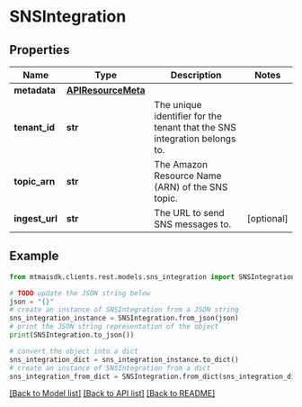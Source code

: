 # SNSIntegration


## Properties

Name | Type | Description | Notes
------------ | ------------- | ------------- | -------------
**metadata** | [**APIResourceMeta**](APIResourceMeta.md) |  | 
**tenant_id** | **str** | The unique identifier for the tenant that the SNS integration belongs to. | 
**topic_arn** | **str** | The Amazon Resource Name (ARN) of the SNS topic. | 
**ingest_url** | **str** | The URL to send SNS messages to. | [optional] 

## Example

```python
from mtmaisdk.clients.rest.models.sns_integration import SNSIntegration

# TODO update the JSON string below
json = "{}"
# create an instance of SNSIntegration from a JSON string
sns_integration_instance = SNSIntegration.from_json(json)
# print the JSON string representation of the object
print(SNSIntegration.to_json())

# convert the object into a dict
sns_integration_dict = sns_integration_instance.to_dict()
# create an instance of SNSIntegration from a dict
sns_integration_from_dict = SNSIntegration.from_dict(sns_integration_dict)
```
[[Back to Model list]](../README.md#documentation-for-models) [[Back to API list]](../README.md#documentation-for-api-endpoints) [[Back to README]](../README.md)


